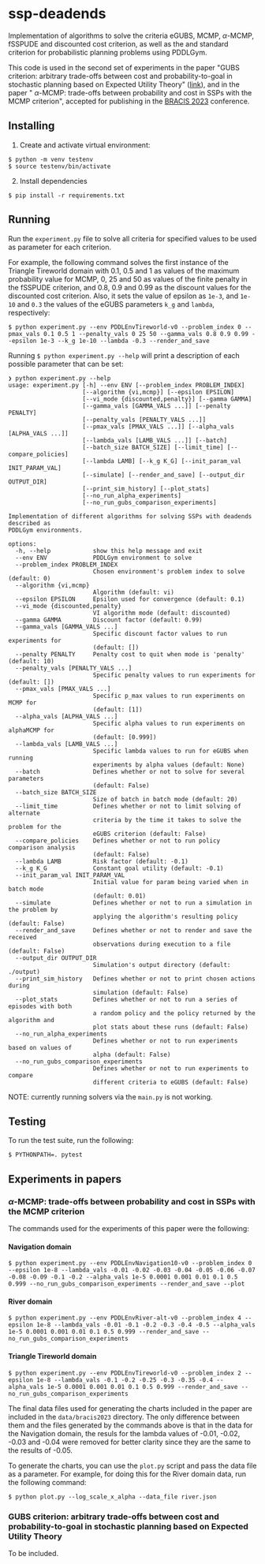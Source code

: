 # ssp-deadends

Implementation of algorithms to solve the criteria eGUBS, MCMP, $\alpha$-MCMP, fSSPUDE and discounted cost criterion, as well as the and standard criterion for probabilistic planning problems using PDDLGym.

This code is used in the second set of experiments in the paper "GUBS criterion: arbitrary trade-offs between cost and probability-to-goal in stochastic planning based on Expected Utility Theory" ([link](https://www.sciencedirect.com/science/article/pii/S0004370222001886)), and in the paper " $\alpha$-MCMP: trade-offs between probability and cost in SSPs with the MCMP criterion", accepted for publishing in the [BRACIS 2023](https://www.bracis.dcc.ufmg.br/home) conference.



## Installing

1. Create and activate virtual environment:
```
$ python -m venv testenv
$ source testenv/bin/activate
```
2. Install dependencies
```
$ pip install -r requirements.txt
```

## Running
Run the `experiment.py` file to solve all criteria for specified values to be used as parameter for each criterion.

For example, the following command solves the first instance of the Triangle Tireworld domain with 0.1, 0.5 and 1 as values of the maximum probability value for MCMP, 0, 25 and 50 as values of the finite penalty in the fSSPUDE criterion, and 0.8, 0.9 and 0.99 as the discount values for the discounted cost criterion.
Also, it sets the value of epsilon as `1e-3`, and `1e-10` and `0.3` the values of the eGUBS parameters `k_g` and `lambda`, respectively:

```
$ python experiment.py --env PDDLEnvTireworld-v0 --problem_index 0 --pmax_vals 0.1 0.5 1 --penalty_vals 0 25 50 --gamma_vals 0.8 0.9 0.99 --epsilon 1e-3 --k_g 1e-10 --lambda -0.3 --render_and_save
```

Running `$ python experiment.py --help` will print a description of each possible parameter that can be set:
```
❯ python experiment.py --help
usage: experiment.py [-h] --env ENV [--problem_index PROBLEM_INDEX]
                     [--algorithm {vi,mcmp}] [--epsilon EPSILON]
                     [--vi_mode {discounted,penalty}] [--gamma GAMMA]
                     [--gamma_vals [GAMMA_VALS ...]] [--penalty PENALTY]
                     [--penalty_vals [PENALTY_VALS ...]]
                     [--pmax_vals [PMAX_VALS ...]] [--alpha_vals [ALPHA_VALS ...]]
                     [--lambda_vals [LAMB_VALS ...]] [--batch]
                     [--batch_size BATCH_SIZE] [--limit_time] [--compare_policies]
                     [--lambda LAMB] [--k_g K_G] [--init_param_val INIT_PARAM_VAL]
                     [--simulate] [--render_and_save] [--output_dir OUTPUT_DIR]
                     [--print_sim_history] [--plot_stats]
                     [--no_run_alpha_experiments]
                     [--no_run_gubs_comparison_experiments]

Implementation of different algorithms for solving SSPs with deadends described as
PDDLGym environments.

options:
  -h, --help            show this help message and exit
  --env ENV             PDDLGym environment to solve
  --problem_index PROBLEM_INDEX
                        Chosen environment's problem index to solve (default: 0)
  --algorithm {vi,mcmp}
                        Algorithm (default: vi)
  --epsilon EPSILON     Epsilon used for convergence (default: 0.1)
  --vi_mode {discounted,penalty}
                        VI algorithm mode (default: discounted)
  --gamma GAMMA         Discount factor (default: 0.99)
  --gamma_vals [GAMMA_VALS ...]
                        Specific discount factor values to run experiments for
                        (default: [])
  --penalty PENALTY     Penalty cost to quit when mode is 'penalty' (default: 10)
  --penalty_vals [PENALTY_VALS ...]
                        Specific penalty values to run experiments for (default: [])
  --pmax_vals [PMAX_VALS ...]
                        Specific p_max values to run experiments on MCMP for
                        (default: [1])
  --alpha_vals [ALPHA_VALS ...]
                        Specific alpha values to run experiments on alphaMCMP for
                        (default: [0.999])
  --lambda_vals [LAMB_VALS ...]
                        Specific lambda values to run for eGUBS when running
                        experiments by alpha values (default: None)
  --batch               Defines whether or not to solve for several parameters
                        (default: False)
  --batch_size BATCH_SIZE
                        Size of batch in batch mode (default: 20)
  --limit_time          Defines whether or not to limit solving of alternate
                        criteria by the time it takes to solve the problem for the
                        eGUBS criterion (default: False)
  --compare_policies    Defines whether or not to run policy comparison analysis
                        (default: False)
  --lambda LAMB         Risk factor (default: -0.1)
  --k_g K_G             Constant goal utility (default: -0.1)
  --init_param_val INIT_PARAM_VAL
                        Initial value for param being varied when in batch mode
                        (default: 0.01)
  --simulate            Defines whether or not to run a simulation in the problem by
                        applying the algorithm's resulting policy (default: False)
  --render_and_save     Defines whether or not to render and save the received
                        observations during execution to a file (default: False)
  --output_dir OUTPUT_DIR
                        Simulation's output directory (default: ./output)
  --print_sim_history   Defines whether or not to print chosen actions during
                        simulation (default: False)
  --plot_stats          Defines whether or not to run a series of episodes with both
                        a random policy and the policy returned by the algorithm and
                        plot stats about these runs (default: False)
  --no_run_alpha_experiments
                        Defines whether or not to run experiments based on values of
                        alpha (default: False)
  --no_run_gubs_comparison_experiments
                        Defines whether or not to run experiments to compare
                        different criteria to eGUBS (default: False)
```

NOTE: currently running solvers via the `main.py` is not working.

## Testing
To run the test suite, run the following:

```
$ PYTHONPATH=. pytest
```

## Experiments in papers

### $\alpha$-MCMP: trade-offs between probability and cost in SSPs with the MCMP criterion

The commands used for the experiments of this paper were the following:

#### Navigation domain
```
$ python experiment.py --env PDDLEnvNavigation10-v0 --problem_index 0 --epsilon 1e-8 --lambda_vals -0.01 -0.02 -0.03 -0.04 -0.05 -0.06 -0.07 -0.08 -0.09 -0.1 -0.2 --alpha_vals 1e-5 0.0001 0.001 0.01 0.1 0.5 0.999 --no_run_gubs_comparison_experiments --render_and_save --plot
```

#### River domain
```
$ python experiment.py --env PDDLEnvRiver-alt-v0 --problem_index 4 --epsilon 1e-8 --lambda_vals -0.01 -0.1 -0.2 -0.3 -0.4 -0.5 --alpha_vals 1e-5 0.0001 0.001 0.01 0.1 0.5 0.999 --render_and_save --no_run_gubs_comparison_experiments
```

#### Triangle Tireworld domain
```
$ python experiment.py --env PDDLEnvTireworld-v0 --problem_index 2 --epsilon 1e-8 --lambda_vals -0.1 -0.2 -0.25 -0.3 -0.35 -0.4 --alpha_vals 1e-5 0.0001 0.001 0.01 0.1 0.5 0.999 --render_and_save --no_run_gubs_comparison_experiments
```

The final data files used for generating the charts included in the paper are included in the `data/bracis2023` directory.
The only difference between them and the files generated by the commands above is that in the data for the Navigation domain, the resuls for the lambda values of -0.01, -0.02, -0.03 and -0.04 were removed for better clarity since they are the same to the results of -0.05.

To generate the charts, you can use the `plot.py` script and pass the data file as a parameter.
For example, for doing this for the River domain data, run the following command:
```
$ python plot.py --log_scale_x_alpha --data_file river.json
```

### GUBS criterion: arbitrary trade-offs between cost and probability-to-goal in stochastic planning based on Expected Utility Theory
To be included.
